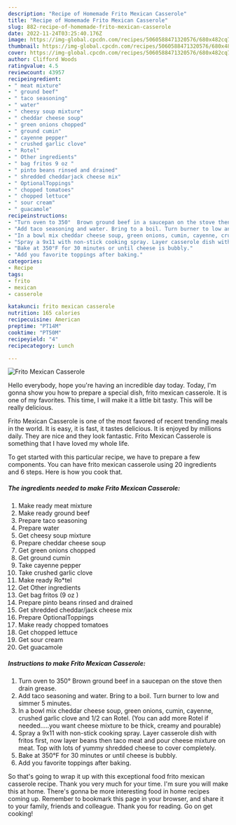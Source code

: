```yaml
---
description: "Recipe of Homemade Frito Mexican Casserole"
title: "Recipe of Homemade Frito Mexican Casserole"
slug: 882-recipe-of-homemade-frito-mexican-casserole
date: 2022-11-24T03:25:40.176Z
image: https://img-global.cpcdn.com/recipes/5060588471320576/680x482cq70/frito-mexican-casserole-recipe-main-photo.jpg
thumbnail: https://img-global.cpcdn.com/recipes/5060588471320576/680x482cq70/frito-mexican-casserole-recipe-main-photo.jpg
cover: https://img-global.cpcdn.com/recipes/5060588471320576/680x482cq70/frito-mexican-casserole-recipe-main-photo.jpg
author: Clifford Woods
ratingvalue: 4.5
reviewcount: 43957
recipeingredient:
- " meat mixture"
- " ground beef"
- " taco seasoning"
- " water"
- " cheesy soup mixture"
- " cheddar cheese soup"
- " green onions chopped"
- " ground cumin"
- " cayenne pepper"
- " crushed garlic clove"
- " Rotel"
- " Other ingredients"
- " bag fritos 9 oz "
- " pinto beans rinsed and drained"
- " shredded cheddarjack cheese mix"
- " OptionalToppings"
- " chopped tomatoes"
- " chopped lettuce"
- " sour cream"
- " guacamole"
recipeinstructions:
- "Turn oven to 350°  Brown ground beef in a saucepan on the stove then drain grease."
- "Add taco seasoning and water. Bring to a boil. Turn burner to low and simmer 5 minutes."
- "In a bowl mix cheddar cheese soup, green onions, cumin, cayenne, crushed garlic clove and 1/2 can Rotel. (You can add more Rotel if needed.....you want cheese mixture to be thick, creamy and pourable)"
- "Spray a 9x11 with non-stick cooking spray. Layer casserole dish with fritos first, now layer beans then taco meat and pour cheese mixture on meat. Top with lots of yummy shredded cheese to cover completely."
- "Bake at 350°F for 30 minutes or until cheese is bubbly."
- "Add you favorite toppings after baking."
categories:
- Recipe
tags:
- frito
- mexican
- casserole

katakunci: frito mexican casserole 
nutrition: 165 calories
recipecuisine: American
preptime: "PT14M"
cooktime: "PT50M"
recipeyield: "4"
recipecategory: Lunch

---
```



![Frito Mexican Casserole](https://img-global.cpcdn.com/recipes/5060588471320576/680x482cq70/frito-mexican-casserole-recipe-main-photo.jpg)

Hello everybody, hope you're having an incredible day today. Today, I'm gonna show you how to prepare a special dish, frito mexican casserole. It is one of my favorites. This time, I will make it a little bit tasty. This will be really delicious.

Frito Mexican Casserole is one of the most favored of recent trending meals in the world. It is easy, it is fast, it tastes delicious. It is enjoyed by millions daily. They are nice and they look fantastic. Frito Mexican Casserole is something that I have loved my whole life.




To get started with this particular recipe, we have to prepare a few components. You can have frito mexican casserole using 20 ingredients and 6 steps. Here is how you cook that.

<!--inarticleads1-->

##### The ingredients needed to make Frito Mexican Casserole:

1. Make ready  meat mixture
1. Make ready  ground beef
1. Prepare  taco seasoning
1. Prepare  water
1. Get  cheesy soup mixture
1. Prepare  cheddar cheese soup
1. Get  green onions chopped
1. Get  ground cumin
1. Take  cayenne pepper
1. Take  crushed garlic clove
1. Make ready  Ro*tel
1. Get  Other ingredients
1. Get  bag fritos (9 oz )
1. Prepare  pinto beans rinsed and drained
1. Get  shredded cheddar/jack cheese mix
1. Prepare  OptionalToppings
1. Make ready  chopped tomatoes
1. Get  chopped lettuce
1. Get  sour cream
1. Get  guacamole




<!--inarticleads2-->

##### Instructions to make Frito Mexican Casserole:

1. Turn oven to 350°  Brown ground beef in a saucepan on the stove then drain grease.
1. Add taco seasoning and water. Bring to a boil. Turn burner to low and simmer 5 minutes.
1. In a bowl mix cheddar cheese soup, green onions, cumin, cayenne, crushed garlic clove and 1/2 can Rotel. (You can add more Rotel if needed.....you want cheese mixture to be thick, creamy and pourable)
1. Spray a 9x11 with non-stick cooking spray. Layer casserole dish with fritos first, now layer beans then taco meat and pour cheese mixture on meat. Top with lots of yummy shredded cheese to cover completely.
1. Bake at 350°F for 30 minutes or until cheese is bubbly.
1. Add you favorite toppings after baking.




So that's going to wrap it up with this exceptional food frito mexican casserole recipe. Thank you very much for your time. I'm sure you will make this at home. There's gonna be more interesting food in home recipes coming up. Remember to bookmark this page in your browser, and share it to your family, friends and colleague. Thank you for reading. Go on get cooking!
